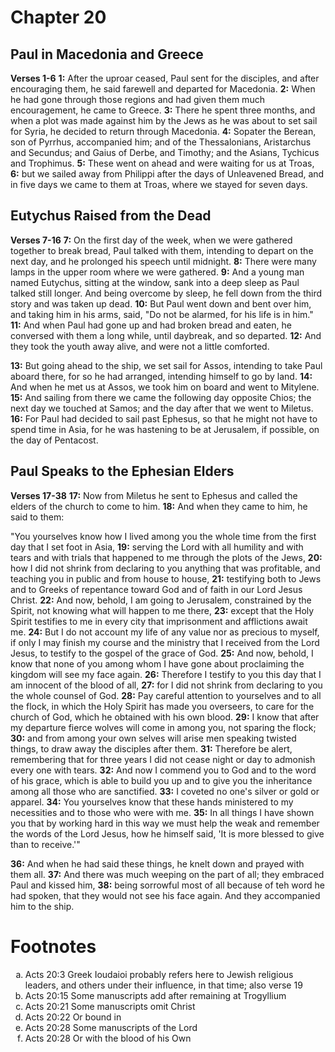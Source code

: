 # Chapter 20
## Paul in Macedonia and Greece
**Verses 1-6**
**1:** After the uproar ceased, Paul sent for the disciples, and after encouraging them, he said farewell and departed for Macedonia.
**2:** When he had gone through those regions and had given them much encouragement, he came to Greece.
**3:** There he spent three months, and when a plot was made against him by the Jews as he was about to set sail for Syria, he decided to return through Macedonia.
**4:** Sopater the Berean, son of Pyrrhus, accompanied him; and of the Thessalonians, Aristarchus and Secundus; and Gaius of Derbe, and Timothy; and the Asians, Tychicus and Trophimus. 
**5:** These went on ahead and were waiting for us at Troas,
**6:** but we sailed away from Philippi after the days of Unleavened Bread, and in five days we came to them at Troas, where we stayed for seven days.

## Eutychus Raised from the Dead
**Verses 7-16**
**7:** On the first day of the week, when we were gathered together to break bread, Paul talked with them, intending to depart on the next day, and he prolonged his speech until midnight. 
**8:** There were many lamps in the upper room where we were gathered.
**9:** And a young man named Eutychus, sitting at the window, sank into a deep sleep as Paul talked still longer. And being overcome by sleep, he fell down from the third story and was taken up dead.
**10:** But Paul went down and bent over him, and taking him in his arms, said, "Do not be alarmed, for his life is in him."
**11:** And when Paul had gone up and had broken bread and eaten, he conversed with them a long while, until daybreak, and so departed.
**12:** And they took the youth away alive, and were not a little comforted.

**13:** But going ahead to the ship, we set sail for Assos, intending to take Paul aboard there, for so he had arranged, intending himself to go by land.
**14:** And when he met us at Assos, we took him on board and went to Mitylene.
**15:** And sailing from there we came the following day opposite Chios; the next day we touched at Samos; and the day after that we went to Miletus.
**16:** For Paul had decided to sail past Ephesus, so that he might not have to spend time in Asia, for he was hastening to be at Jerusalem, if possible, on the day of Pentacost.

## Paul Speaks to the Ephesian Elders
**Verses 17-38**
**17:** Now from Miletus he sent to Ephesus and called the elders of the church to come to him.
**18:** And when they came to him, he said to them:

"You yourselves know how I lived among you the whole time from the first day that I set foot in Asia,
**19:** serving the Lord with all humility and with tears and with trials that happened to me through the plots of the Jews,
**20:** how I did not shrink from declaring to you anything that was profitable, and teaching you in public and from house to house,
**21:** testifying both to Jews and to Greeks of repentance toward God and of faith in our Lord Jesus Christ.
**22:** And now, behold, I am going to Jerusalem, constrained by the Spirit, not knowing what will happen to me there,
**23:** except that the Holy Spirit testifies to me in every city that imprisonment and afflictions await me.
**24:** But I do not account my life of any value nor as precious to myself, if only I may finish my course and the ministry that I received from the Lord Jesus, to testify to the gospel of the grace of God.
**25:** And now, behold, I know that none of you among whom I have gone about proclaiming the kingdom will see my face again.
**26:** Therefore I testify to you this day that I am innocent of the blood of all,
**27:** for I did not shrink from declaring to you the whole counsel of God.
**28:** Pay careful attention to yourselves and to all the flock, in which the Holy Spirit has made you overseers, to care for the church of God, which he obtained with his own blood.
**29:** I know that after my departure fierce wolves will come in among you, not sparing the flock;
**30:** and from among your own selves will arise men speaking twisted things, to draw away the disciples after them.
**31:** Therefore be alert, remembering that for three years I did not cease night or day to admonish every one with tears.
**32:** And now I commend you to God and to the word of his grace, which is able to build you up and to give you the inheritance among all those who are sanctified.
**33:** I coveted no one's silver or gold or apparel.
**34:** You yourselves know that these hands ministered to my necessities and to those who were with me.
**35:** In all things I have shown you that by working hard in this way we must help the weak and remember the words of the Lord Jesus, how he himself said, 'It is more blessed to give than to receive.'"

**36:** And when he had said these things, he knelt down and prayed with them all.
**37:** And there was much weeping on the part of all; they embraced Paul and kissed him,
**38:** being sorrowful most of all because of teh word he had spoken, that they would not see his face again. And they accompanied him to the ship.

# Footnotes
<ol type='a'>
	<li>Acts 20:3 Greek Ioudaioi probably refers here to Jewish religious leaders, and others under their influence, in that time; also verse 19</li>
	<li>Acts 20:15 Some manuscripts add after remaining at Trogyllium</li>
	<li>Acts 20:21 Some manuscripts omit Christ</li>
	<li>Acts 20:22 Or bound in</li>
	<li>Acts 20:28 Some manuscripts of the Lord</li>
	<li>Acts 20:28 Or with the blood of his Own</li>
</ol>
